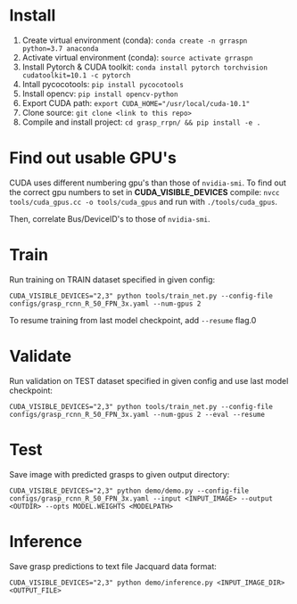 # Install 
1. Create virtual environment (conda): `conda create -n grraspn python=3.7 anaconda`
1. Activate virtual environment (conda): `source activate grraspn`
1. Install Pytorch & CUDA toolkit: `conda install pytorch torchvision cudatoolkit=10.1 -c pytorch`
1. Intall pycocotools: `pip install pycocotools`
1. Install opencv: `pip install opencv-python`
1. Export CUDA path: `export CUDA_HOME="/usr/local/cuda-10.1"`
1. Clone source: `git clone <link to this repo>`
1. Compile and install project: `cd grasp_rrpn/ && pip install -e .`

# Find out usable GPU's
CUDA uses different numbering gpu's than those of `nvidia-smi`.
To find out the correct gpu numbers to set in **CUDA_VISIBLE_DEVICES** compile:
`nvcc tools/cuda_gpus.cc -o tools/cuda_gpus` and run with `./tools/cuda_gpus`.

Then, correlate Bus/DeviceID's to those of `nvidia-smi`.

# Train
Run training on TRAIN dataset specified in given config:

`CUDA_VISIBLE_DEVICES="2,3" python tools/train_net.py --config-file configs/grasp_rcnn_R_50_FPN_3x.yaml --num-gpus 2`

To resume training from last model checkpoint, add `--resume` flag.0

# Validate
Run validation on TEST dataset specified in given config and use last model checkpoint:

`CUDA_VISIBLE_DEVICES="2,3" python tools/train_net.py --config-file configs/grasp_rcnn_R_50_FPN_3x.yaml --num-gpus 2 --eval --resume`


# Test
Save image with predicted grasps to given output directory:

`CUDA_VISIBLE_DEVICES="2,3" python demo/demo.py --config-file configs/grasp_rcnn_R_50_FPN_3x.yaml --input <INPUT_IMAGE> --output <OUTDIR> --opts MODEL.WEIGHTS <MODELPATH>`

# Inference
Save grasp predictions to text file Jacquard data format:

`CUDA_VISIBLE_DEVICES="2,3" python demo/inference.py <INPUT_IMAGE_DIR> <OUTPUT_FILE>`
